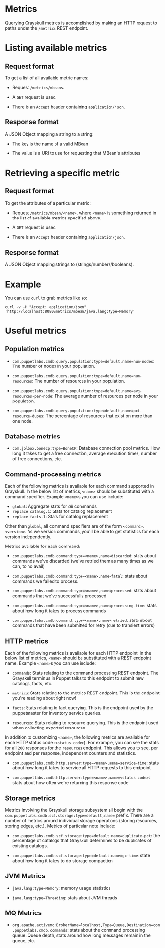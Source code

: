 # Metrics

Querying Grayskull metrics is accomplished by making an HTTP request
to paths under the `/metrics` REST endpoint.

# Listing available metrics

## Request format

To get a list of all available metric names:

* Request `/metrics/mbeans`.

* A `GET` request is used.

* There is an `Accept` header containing `application/json`.

## Response format

A JSON Object mapping a string to a string:

* The key is the name of a valid MBean

* The value is a URI to use for requesting that MBean's attributes

# Retrieving a specific metric

## Request format

To get the attributes of a particular metric:

* Request `/metrics/mbean/<name>`, where `<name>` is something
  returned in the list of available metrics specified above.

* A `GET` request is used.

* There is an `Accept` header containing `application/json`.

## Response format

A JSON Object mapping strings to (strings/numbers/booleans).

# Example

You can use `curl` to grab metrics like so:

    curl -v -H "Accept: application/json" 'http://localhost:8080/metrics/mbean/java.lang:type=Memory'

# Useful metrics

## Population metrics

* `com.puppetlabs.cmdb.query.population:type=default,name=num-nodes`:
  The number of nodes in your population.

* `com.puppetlabs.cmdb.query.population:type=default,name=num-resources`:
  The number of resources in your population.

* `com.puppetlabs.cmdb.query.population:type=default,name=avg-resources-per-node`:
  The average number of resources per node in your population.

* `com.puppetlabs.cmdb.query.population:type=default,name=pct-resource-dupes`:
  The percentage of resources that exist on more than one node.

## Database metrics

* `com.jolbox.bonecp:type=BoneCP`: Database connection pool
  metrics. How long it takes to get a free connection, average
  execution times, number of free connections, etc.

## Command-processing metrics

Each of the following metrics is available for each command supported
in Grayskull. In the below list of metrics, `<name>` should be
substituted with a command specifier. Example `<name>`s you can use
include:

* `global`: Aggregate stats for _all_ commands
* `replace catalog.1`: Stats for catalog replacement
* `replace facts.1`: Stats for catalog replacement

Other than `global`, all command specifiers are of the form
`<command>.<version>`. As we version commands, you'll be able to get
statistics for each version independently.

Metrics available for each command:

* `com.puppetlabs.cmdb.command:type=<name>,name=discarded`: stats
  about commands we've discarded (we've retried them as many times as
  we can, to no avail)

* `com.puppetlabs.cmdb.command:type=<name>,name=fatal`: stats about
  commands we failed to process.

* `com.puppetlabs.cmdb.command:type=<name>,name=processed`: stats
  about commands that we've successfully processed

* `com.puppetlabs.cmdb.command:type=<name>,name=processing-time`:
  stats about how long it takes to process commands

* `com.puppetlabs.cmdb.command:type=<name>,name=retried`: stats about
  commands that have been submitted for retry (due to transient
  errors)

## HTTP metrics

Each of the following metrics is available for each HTTP endpoint. In
the below list of metrics, `<name>` should be substituted with a REST
endpoint name. Example `<name>`s you can use include:

* `commands`: Stats relating to the command processing REST
  endpoint. The Grayskull terminus in Puppet talks to this endpoint to
  submit new catalogs, facts, etc.

* `metrics`: Stats relating to the metrics REST endpoint. This is the
  endpoint you're reading about right now!

* `facts`: Stats relating to fact querying. This is the endpoint used
  by the puppetmaster for inventory service queries.

* `resources`: Stats relating to resource querying. This is the
  endpoint used when collecting exported resources.

In addition to customizing `<name>`, the following metrics are
available for each HTTP status code (`<status code>`). For example, you can
see the stats for all `200` responses for the `resources`
endpoint. This allows you to see, per endpoint and per response,
independent counters and statistics.

* `com.puppetlabs.cmdb.http.server:type=<name>,name=service-time`:
  stats about how long it takes to service all HTTP requests to this endpoint

* `com.puppetlabs.cmdb.http.server:type=<name>,name=<status code>`:
  stats about how often we're returning this response code

## Storage metrics

Metrics involving the Grayskull storage subsystem all begin with the
`com.puppetlabs.cmdb.scf.storage:type=default,name=` prefix. There are
a number of metrics around individual storage operations (storing
resources, storing edges, etc.). Metrics of particular note include:

* `com.puppetlabs.cmdb.scf.storage:type=default,name=duplicate-pct`:
  the percentage of catalogs that Grayskull determines to be
  duplicates of existing catalogs.

* `com.puppetlabs.cmdb.scf.storage:type=default,name=gc-time`: state
  about how long it takes to do storage compaction

## JVM Metrics

* `java.lang:type=Memory`: memory usage statistics

* `java.lang:type=Threading`: stats about JVM threads

## MQ Metrics

* `org.apache.activemq:BrokerName=localhost,Type=Queue,Destination=com.puppetlabs.cmdb.commands`:
  stats about the command processing queue. Queue depth, stats around
  how long messages remain in the queue, etc.

